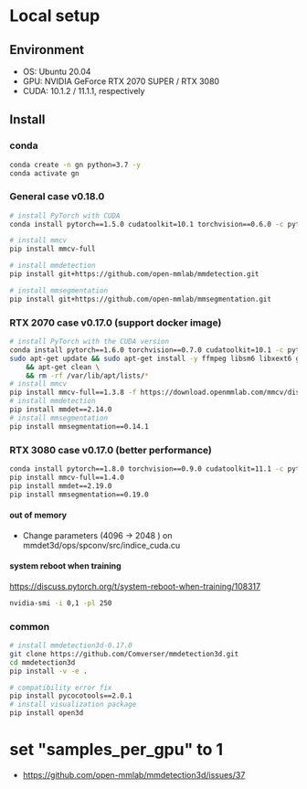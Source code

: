 # Local setup

## Environment

-   OS: Ubuntu 20.04
-   GPU: NVIDIA GeForce RTX 2070 SUPER / RTX 3080
-   CUDA: 10.1.2 / 11.1.1, respectively

## Install

### conda

```bash
conda create -n gn python=3.7 -y
conda activate gn
```

### General case v0.18.0
```bash
# install PyTorch with CUDA
conda install pytorch==1.5.0 cudatoolkit=10.1 torchvision==0.6.0 -c pytorch

# install mmcv
pip install mmcv-full

# install mmdetection
pip install git+https://github.com/open-mmlab/mmdetection.git

# install mmsegmentation
pip install git+https://github.com/open-mmlab/mmsegmentation.git
```

### RTX 2070 case v0.17.0 (support docker image)

```bash
# install PyTorch with the CUDA version
conda install pytorch==1.6.0 torchvision==0.7.0 cudatoolkit=10.1 -c pytorch
sudo apt-get update && sudo apt-get install -y ffmpeg libsm6 libxext6 git ninja-build libglib2.0-0 libsm6 libxrender-dev libxext6 \
    && apt-get clean \
    && rm -rf /var/lib/apt/lists/*
# install mmcv
pip install mmcv-full==1.3.8 -f https://download.openmmlab.com/mmcv/dist/cu101/torch1.6.0/index.html
# install mmdetection
pip install mmdet==2.14.0
# install mmsegmentation
pip install mmsegmentation==0.14.1
```

### RTX 3080 case v0.17.0 (better performance)

```bash
conda install pytorch==1.8.0 torchvision==0.9.0 cudatoolkit=11.1 -c pytorch -c nvidia
pip install mmcv-full==1.4.0
pip install mmdet==2.19.0
pip install mmsegmentation==0.19.0
```

#### out of memory

-   Change parameters (4096 -> 2048 ) on mmdet3d/ops/spconv/src/indice_cuda.cu

#### system reboot when training
https://discuss.pytorch.org/t/system-reboot-when-training/108317
```bash
nvidia-smi -i 0,1 -pl 250
```

### common

```bash
# install mmdetection3d-0.17.0
git clone https://github.com/Comverser/mmdetection3d.git
cd mmdetection3d
pip install -v -e .

# compatibility error fix
pip install pycocotools==2.0.1
# install visualization package
pip install open3d
```

# set "samples_per_gpu" to 1

-   https://github.com/open-mmlab/mmdetection3d/issues/37
